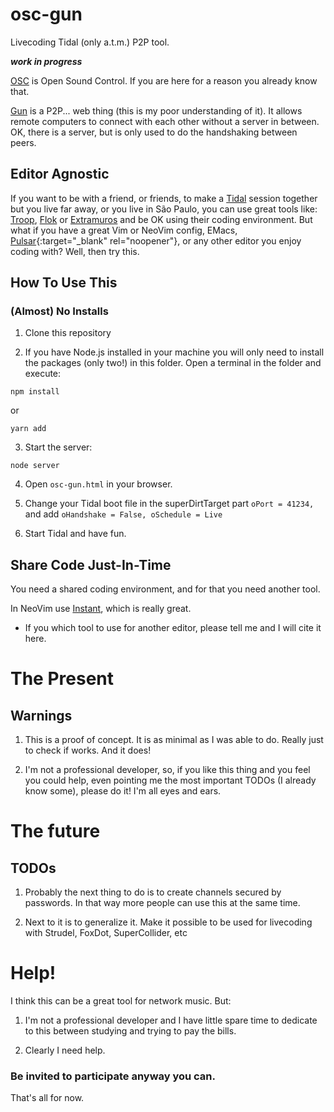 # osc-gun
Livecoding Tidal (only a.t.m.) P2P tool.

***work in progress***

[OSC](https://ccrma.stanford.edu/groups/osc/index.html) is Open Sound Control. If you are here for a reason you already know that.

[Gun](https://gun.eco) is a P2P... web thing (this is my poor understanding of it). It allows remote computers to connect with each other without a server in between. OK, there is a server, but is only used to do the handshaking between peers.

## Editor Agnostic

If you want to be with a friend, or friends, to make a [Tidal](http://tidalcycles.org) session together but you live far away, or you live in São Paulo, you can use great tools like: [Troop](https://github.com/Qirky/Troop), [Flok](https://github.com/munshkr/flok) or [Extramuros](https://github.com/dktr0/extramuros/) and be OK using their coding environment. But what if you have a great Vim or NeoVim config, EMacs, [Pulsar](https://pulsar-edit.dev){:target="_blank" rel="noopener"}, or any other editor you enjoy coding with? Well, then try this.

## How To Use This

### (Almost) No Installs

1. Clone this repository

2. If you have Node.js installed in your machine you will only need to install the packages (only two!) in this folder. Open a terminal in the folder and execute:

```
npm install
```
or
```
yarn add
```

3. Start the server:

```
node server
```

4. Open `osc-gun.html` in your browser.

5. Change your Tidal boot file in the superDirtTarget part `oPort = 41234,` and add `oHandshake = False, oSchedule = Live`

6. Start Tidal and have fun.

## Share Code Just-In-Time

You need a shared coding environment, and for that you need another tool.

In NeoVim use [Instant](https://github.com/jbyuki/instant.nvim), which is really great.

* If you which tool to use for another editor, please tell me and I will cite it here.

# The Present

## Warnings

1. This is a proof of concept. It is as minimal as I was able to do. Really just to check if works. And it does!

2. I'm not a professional developer, so, if you like this thing and you feel you could help, even pointing me the most important TODOs (I already know some), please do it! I'm all eyes and ears.

# The future

## TODOs

1. Probably the next thing to do is to create channels secured by passwords. In that way more people can use this at the same time.

2. Next to it is to generalize it. Make it possible to be used for livecoding with Strudel, FoxDot, SuperCollider, etc

# Help!

I think this can be a great tool for network music. But:

1. I'm not a professional developer and I have little spare time to dedicate to this between studying and trying to pay the bills.

2. Clearly I need help.

### Be invited to participate anyway you can.

That's all for now.
